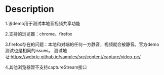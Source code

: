 # Description

1.该demo用于测试本地音视频共享功能

2.支持的浏览器：chrome、firefox

3.firefox存在的问题：本地和对端的任何一方静音，视频就会被静音。官方demo测试也是相同的issues。
测试地址:https://webrtc.github.io/samples/src/content/capture/video-pc/

4.其他浏览器暂不支持captureStream接口